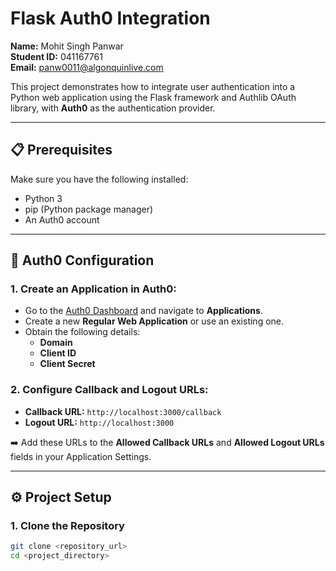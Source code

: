# Flask Auth0 Integration

**Name:** Mohit Singh Panwar  
**Student ID:** 041167761  
**Email:** panw0011@algonquinlive.com  

This project demonstrates how to integrate user authentication into a Python web application using the Flask framework and Authlib OAuth library, with **Auth0** as the authentication provider.

---

## 📋 Prerequisites

Make sure you have the following installed:

- Python 3
- pip (Python package manager)
- An Auth0 account

---

## 🔐 Auth0 Configuration

### 1. Create an Application in Auth0:

- Go to the [Auth0 Dashboard](https://manage.auth0.com/) and navigate to **Applications**.
- Create a new **Regular Web Application** or use an existing one.
- Obtain the following details:
  - **Domain**
  - **Client ID**
  - **Client Secret**

### 2. Configure Callback and Logout URLs:

- **Callback URL:** `http://localhost:3000/callback`
- **Logout URL:** `http://localhost:3000`

➡️ Add these URLs to the **Allowed Callback URLs** and **Allowed Logout URLs** fields in your Application Settings.

---

## ⚙️ Project Setup

### 1. Clone the Repository

```bash
git clone <repository_url>
cd <project_directory>
